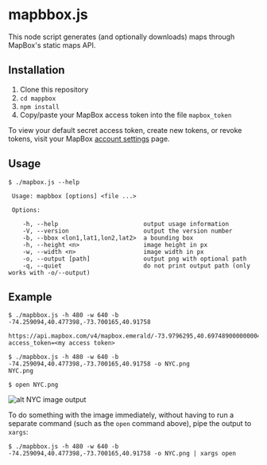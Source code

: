 
mapbbox.js
=============
This node script generates (and optionally downloads) maps through MapBox's static maps API.



 
 
Installation
-----------
1. Clone this repository
2. `cd mappbox`
3. `npm install` 
4. Copy/paste your MapBox access token into the file `mapbox_token`

To view your default secret access token, create new tokens, or revoke tokens, visit your MapBox [account settings](https://www.mapbox.com/account/apps/) page.


Usage
-----------

```
$ ./mapbox.js --help 

 Usage: mapbbox [options] <file ...>

 Options:

    -h, --help                        output usage information
    -V, --version                     output the version number
    -b, --bbox <lon1,lat1,lon2,lat2>  a bounding box
    -h, --height <n>                  image height in px
    -w, --width <n>                   image width in px
    -o, --output [path]               output png with optional path
    -q, --quiet                       do not print output path (only works with -o/--output)
```

Example
-----------

```
$ ./mapbbox.js -h 480 -w 640 -b -74.259094,40.477398,-73.700165,40.91758

https://api.mapbox.com/v4/mapbox.emerald/-73.9796295,40.697489000000004,10/640x480.png?access_token=<my access token>

$ ./mapbbox.js -h 480 -w 640 -b -74.259094,40.477398,-73.700165,40.91758 -o NYC.png
NYC.png

$ open NYC.png
```
![alt NYC image output](http://furlender.com/img/NYC.png "NYC image output")

To do something with the image immediately, without having to run a separate command (such as the `open` command above), pipe the output to `xargs`: 

`$ ./mapbbox.js -h 480 -w 640 -b -74.259094,40.477398,-73.700165,40.91758 -o NYC.png | xargs open`
